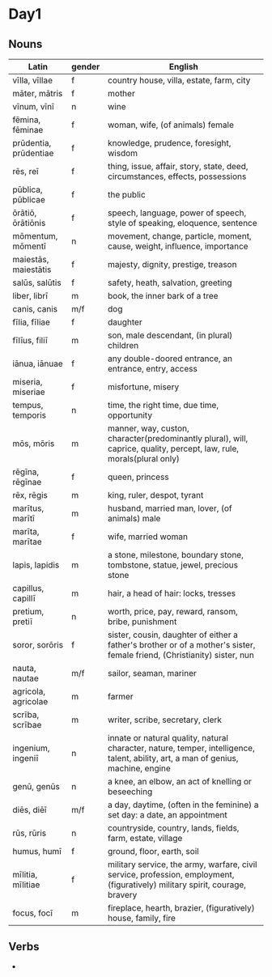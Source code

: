 # Day1

## Nouns
Latin|gender|English
-|-|-
vīlla, vīllae |f| country house, villa, estate, farm, city
māter, mātris |f| mother
vīnum, vīnī |n| wine
fēmina, fēminae |f| woman, wife, (of animals) female
prūdentia, prūdentiae |f| knowledge, prudence, foresight, wisdom
rēs, reī |f| thing, issue, affair, story, state, deed, circumstances, effects, possessions
pūblica, pūblicae |f| the public
ōrātiō, ōrātiōnis |f| speech, language, power of speech, style of speaking, eloquence, sentence
mōmentum, mōmentī |n| movement, change, particle, moment, cause, weight, influence, importance
maiestās, maiestātis |f| majesty, dignity, prestige, treason
salūs, salūtis |f| safety, heath, salvation, greeting
liber, librī |m| book, the inner bark of a tree
canis, canis |m/f| dog
fīlia, fīliae |f| daughter
fīlīus, filiī |m| son, male descendant, (in plural) children
iānua, iānuae |f| any double-doored entrance, an entrance, entry, access
miseria, miseriae |f| misfortune, misery
tempus, temporis |n| time, the right time, due time, opportunity
mōs, mōris |m| manner, way, custon, character(predominantly plural), will, caprice, quality, percept, law, rule, morals(plural only)
rēgīna, rēgīnae |f| queen, princess
rēx, rēgis |m| king, ruler, despot, tyrant
marītus, marītī |m| husband, married man, lover, (of animals) male
marīta, marītae |f| wife, married woman
lapis, lapidis |m| a stone, milestone, boundary stone, tombstone, statue, jewel, precious stone
capillus, capillī |m| hair, a head of hair: locks, tresses
pretium, pretiī |n| worth, price, pay, reward, ransom, bribe, punishment
soror, sorōris |f| sister, cousin, daughter of either a father's brother or of a mother's sister, female friend, (Christianity) sister, nun
nauta, nautae |m/f| sailor, seaman, mariner
agricola, agricolae |m| farmer
scrība, scrībae |m| writer, scribe, secretary, clerk
ingenium, ingeniī |n| innate or natural quality, natural character, nature, temper, intelligence, talent, ability, art, a man of genius, machine, engine
genū, genūs |n| a knee, an elbow, an act of knelling or beseeching
diēs, diēī |m/f| a day, daytime, (often in the feminine) a set day: a date, an appointment
rūs, rūris |n| countryside, country, lands, fields, farm, estate, village
humus, humī |f| ground, floor, earth, soil
mīlitia, mīlitiae |f| military service, the army, warfare, civil service, profession, employment, (figuratively) military spirit, courage, bravery
focus, focī |m| fireplace, hearth, brazier, (figuratively) house, family, fire

## Verbs

- 
